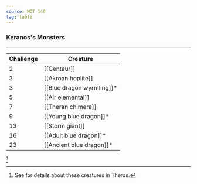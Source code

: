 ```yaml
---
source: MOT 140
tag: table
---
```


### Keranos's Monsters
---
|Challenge|Creature|
|----|------------|
|2|[[Centaur]]|
|3|[[Akroan hoplite]]|
|3|[[Blue dragon wyrmling]]* |
|5|[[Air elemental]]|
|7|[[Theran chimera]]|
|9|[[Young blue dragon]]* |
|13|[[Storm giant]]|
|16|[[Adult blue dragon]]* |
|23|[[Ancient blue dragon]]* |
[^1] 

[^1]: See  for details about these creatures in Theros.
